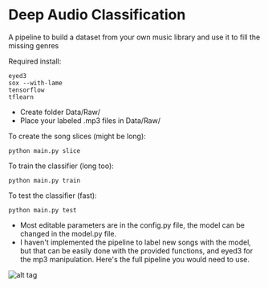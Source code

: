 # Deep Audio Classification
A pipeline to build a dataset from your own music library and use it to fill the missing genres

Required install:

```
eyed3
sox --with-lame
tensorflow
tflearn
```

- Create folder Data/Raw/
- Place your labeled .mp3 files in Data/Raw/

To create the song slices (might be long):

```
python main.py slice
```

To train the classifier (long too):

```
python main.py train
```

To test the classifier (fast):

```
python main.py test
```

- Most editable parameters are in the config.py file, the model can be changed in the model.py file.
- I haven't implemented the pipeline to label new songs with the model, but that can be easily done with the provided functions, and eyed3 for the mp3 manipulation. Here's the full pipeline you would need to use.

![alt tag](https://github.com/despoisj/DeepAudioClassification/blob/master/img/pipeline.png)
